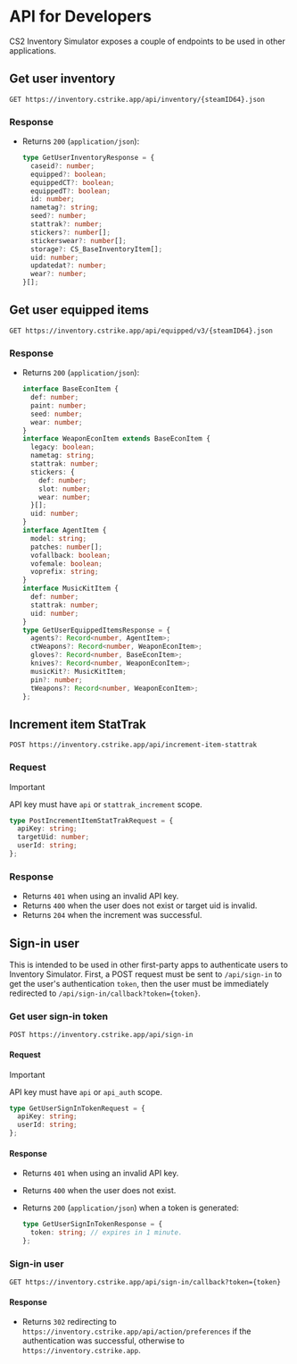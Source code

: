 # API for Developers

CS2 Inventory Simulator exposes a couple of endpoints to be used in other applications.

## Get user inventory

```http
GET https://inventory.cstrike.app/api/inventory/{steamID64}.json
```

### Response

- Returns `200` (`application/json`):

  ```typescript
  type GetUserInventoryResponse = {
    caseid?: number;
    equipped?: boolean;
    equippedCT?: boolean;
    equippedT?: boolean;
    id: number;
    nametag?: string;
    seed?: number;
    stattrak?: number;
    stickers?: number[];
    stickerswear?: number[];
    storage?: CS_BaseInventoryItem[];
    uid: number;
    updatedat?: number;
    wear?: number;
  }[];
  ```

## Get user equipped items

```http
GET https://inventory.cstrike.app/api/equipped/v3/{steamID64}.json
```

### Response

- Returns `200` (`application/json`):

  ```typescript
  interface BaseEconItem {
    def: number;
    paint: number;
    seed: number;
    wear: number;
  }
  interface WeaponEconItem extends BaseEconItem {
    legacy: boolean;
    nametag: string;
    stattrak: number;
    stickers: {
      def: number;
      slot: number;
      wear: number;
    }[];
    uid: number;
  }
  interface AgentItem {
    model: string;
    patches: number[];
    vofallback: boolean;
    vofemale: boolean;
    voprefix: string;
  }
  interface MusicKitItem {
    def: number;
    stattrak: number;
    uid: number;
  }
  type GetUserEquippedItemsResponse = {
    agents?: Record<number, AgentItem>;
    ctWeapons?: Record<number, WeaponEconItem>;
    gloves?: Record<number, BaseEconItem>;
    knives?: Record<number, WeaponEconItem>;
    musicKit?: MusicKitItem;
    pin?: number;
    tWeapons?: Record<number, WeaponEconItem>;
  };
  ```

## Increment item StatTrak

```http
POST https://inventory.cstrike.app/api/increment-item-stattrak
```

### Request

> [!IMPORTANT]  
> API key must have `api` or `stattrak_increment` scope.

```typescript
type PostIncrementItemStatTrakRequest = {
  apiKey: string;
  targetUid: number;
  userId: string;
};
```

### Response

- Returns `401` when using an invalid API key.
- Returns `400` when the user does not exist or target uid is invalid.
- Returns `204` when the increment was successful.

## Sign-in user

This is intended to be used in other first-party apps to authenticate users to Inventory Simulator. First, a POST request must be sent to `/api/sign-in` to get the user's authentication `token`, then the user must be immediately redirected to `/api/sign-in/callback?token={token}`.

### Get user sign-in token

```http
POST https://inventory.cstrike.app/api/sign-in
```

#### Request

> [!IMPORTANT]  
> API key must have `api` or `api_auth` scope.

```typescript
type GetUserSignInTokenRequest = {
  apiKey: string;
  userId: string;
};
```

#### Response

- Returns `401` when using an invalid API key.
- Returns `400` when the user does not exist.
- Returns `200` (`application/json`) when a token is generated:

  ```typescript
  type GetUserSignInTokenResponse = {
    token: string; // expires in 1 minute.
  };
  ```

### Sign-in user

```http
GET https://inventory.cstrike.app/api/sign-in/callback?token={token}
```

#### Response

- Returns `302` redirecting to `https://inventory.cstrike.app/api/action/preferences` if the authentication was successful, otherwise to `https://inventory.cstrike.app`.

